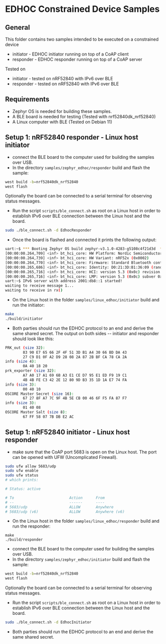 # EDHOC Constrained Device Samples

## General
This folder contains two samples intended to be executed on a constrained device

* initiator - EDHOC initiator running on top of a CoAP client
* responder - EDHOC responder running on top of a CoAP server

Tested on 

* initiator - tested on nRF52840 with IPv6 over BLE
* responder - tested on nRF52840 with IPv6 over BLE

## Requirements
* Zephyr OS is needed for building these samples.
* A BLE board is needed for testing (Tested with nrf52840dk_nrf52840)
* A Linux computer with BLE (Tested on Debian 11)

## Setup 1: nRF52840 responder - Linux host initiator
* connect the BLE board to the computer used for building the samples over USB.
* In the directory `samples/zephyr_edhoc/responder` build and flash the sample:
```bash
west build -b=nrf52840dk_nrf52840
west flash
```
Optionally the board can be connected to a serial terminal for observing status messages.

* Run the script `scripts/ble_connect.sh` as root on a Linux host in order to establish IPv6 over BLE connection between the Linux host and the board.
```bash
sudo ./ble_connect.sh -d EdhocResponder
``` 
* Once the board is flashed and connected it prints the following output:
```bash
uart:~$ *** Booting Zephyr OS build zephyr-v3.1.0-4283-g5108c4f21d3d  ***
[00:00:00.264,709] <inf> bt_hci_core: HW Platform: Nordic Semiconductor (0x0002)
[00:00:00.264,739] <inf> bt_hci_core: HW Variant: nRF52x (0x0002)
[00:00:00.264,770] <inf> bt_hci_core: Firmware: Standard Bluetooth controller (0x00) Version 3.1 Build 99
[00:00:00.265,686] <inf> bt_hci_core: Identity: D0:21:3D:B1:36:09 (random)
[00:00:00.265,716] <inf> bt_hci_core: HCI: version 5.3 (0x0c) revision 0x0000, manufacturer 0x05f1
[00:00:00.265,716] <inf> bt_hci_core: LMP: version 5.3 (0x0c) subver 0xffff
uart:~$ IPv6 server with address 2001:db8::1 started!
waiting to receive message 1...
waiting to receive in rx()
```
* On the Linux host in the folder `samples/linux_edhoc/initiator` build and run the initiator:
```bash
make
./build/initiator
``` 
* Both parties should run the EDHOC protocol to an end and derive the same shared secret. The output on both sides -- initiator and responder should look like this:
```bash
PRK_out (size 32):
        83 90 E7 65 66 2F 4F 51 3D B1 A4 30 66 BD DA 43 
        27 C9 D1 0F A2 D9 28 08 2A 87 2B BF CA 78 CA 2A 
info (size 4):
        0A 40 18 20 
prk_exporter (size 32):
        A7 A0 17 A1 69 6B A3 E1 CE D7 95 E1 ED F9 19 C1 
        4B 4B FE C3 42 2E 12 80 9D B3 35 1D 1A E7 74 FA 
info (size 3):
        00 40 10 
OSCORE Master Secret (size 16):
        67 27 8F A7 7C 9F 4B 5E CB 00 46 6F F5 FA 87 F7 
info (size 3):
        01 40 08 
OSCORE Master Salt (size 8):
        67 FF 58 07 7B DB E2 AC 
```

## Setup 1: nRF52840 initiator - Linux host responder

* make sure that the CoAP port 5683 is open on the Linux host. The port can be opened with UFW (Uncomplicated Firewall).
```bash
sudo ufw allow 5683/udp
sudo ufw enable
sudo ufw status
# which prints:

# Status: active

# To                         Action      From
# --                         ------      ----
# 5683/udp                   ALLOW       Anywhere                  
# 5683/udp (v6)              ALLOW       Anywhere (v6)    
```
* On the Linux host in the folder `samples/linux_edhoc/responder` build and run the responder:
```
make
./build/responder
``` 

* connect the BLE board to the computer used for building the samples over USB.
* In the directory `samples/zephyr_edhoc/initiator` build and flash the sample:
```bash
west build -b=nrf52840dk_nrf52840
west flash
```
Optionally the board can be connected to a serial terminal for observing status messages.

* Run the script `scripts/ble_connect.sh` as root on a Linux host in order to establish IPv6 over BLE connection between the Linux host and the board.
```bash
sudo ./ble_connect.sh -d EdhocInitiator
```
* Both parties should run the EDHOC protocol to an end and derive the same shared secret. 